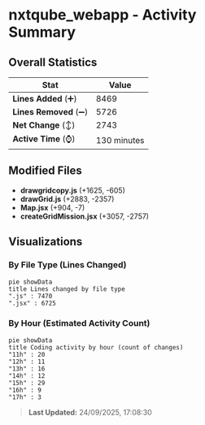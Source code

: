 # nxtqube_webapp - Activity Summary 

## Overall Statistics

| Stat                   | Value                                                             |
| ---------------------- | ----------------------------------------------------------------- |
| **Lines Added** (➕)   | 8469                                          |
| **Lines Removed** (➖) | 5726                                        |
| **Net Change** (↕)    | 2743                |
| **Active Time** (⌚)   | 130 minutes |


## Modified Files
- **drawgridcopy.js** (+1625, -605)
- **drawGrid.js** (+2883, -2357)
- **Map.jsx** (+904, -7)
- **createGridMission.jsx** (+3057, -2757)

## Visualizations

### By File Type (Lines Changed)

```mermaid
pie showData
title Lines changed by file type
".js" : 7470
".jsx" : 6725
```

### By Hour (Estimated Activity Count)

```mermaid
pie showData
title Coding activity by hour (count of changes)
"11h" : 20
"12h" : 11
"13h" : 16
"14h" : 12
"15h" : 29
"16h" : 9
"17h" : 3
```


> **Last Updated:** 24/09/2025, 17:08:30